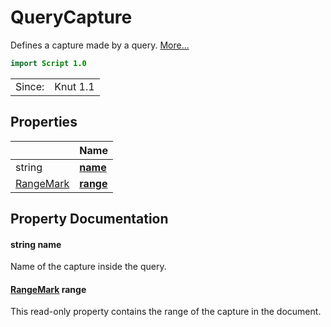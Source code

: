 # QueryCapture

Defines a capture made by a query. [More...](#detailed-description)

```qml
import Script 1.0
```

<table>
<tr><td>Since:</td><td>Knut 1.1</td></tr>
</table>

## Properties

| | Name |
|-|-|
|string|**[name](#name)**|
|[RangeMark](../script/rangemark.md)|**[range](#range)**|

## Property Documentation

#### <a name="name"></a>string **name**

Name of the capture inside the query.

#### <a name="range"></a>[RangeMark](../script/rangemark.md) **range**

This read-only property contains the range of the capture in the document.
